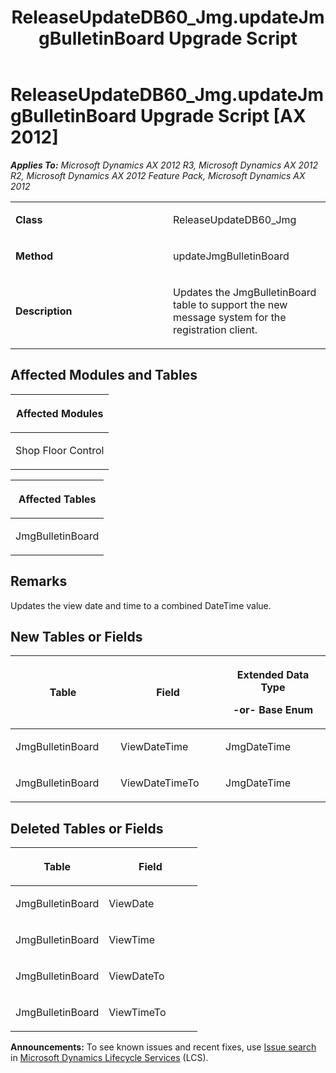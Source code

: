 ﻿---
title: ReleaseUpdateDB60_Jmg.updateJmgBulletinBoard Upgrade Script
TOCTitle: ReleaseUpdateDB60_Jmg.updateJmgBulletinBoard Upgrade Script
ms:assetid: 1f6917df-553c-5414-54f5-6b0387248292
ms:mtpsurl: https://msdn.microsoft.com/en-us/library/JJ684866(v=AX.60)
ms:contentKeyID: 49707067
ms.date: 05/18/2015
mtps_version: v=AX.60
---

# ReleaseUpdateDB60\_Jmg.updateJmgBulletinBoard Upgrade Script [AX 2012]


_**Applies To:** Microsoft Dynamics AX 2012 R3, Microsoft Dynamics AX 2012 R2, Microsoft Dynamics AX 2012 Feature Pack, Microsoft Dynamics AX 2012_

<table>
<colgroup>
<col style="width: 50%" />
<col style="width: 50%" />
</colgroup>
<tbody>
<tr class="odd">
<td><p><strong>Class</strong></p></td>
<td><p>ReleaseUpdateDB60_Jmg</p></td>
</tr>
<tr class="even">
<td><p><strong>Method</strong></p></td>
<td><p>updateJmgBulletinBoard</p></td>
</tr>
<tr class="odd">
<td><p><strong>Description</strong></p></td>
<td><p>Updates the JmgBulletinBoard table to support the new message system for the registration client.</p></td>
</tr>
</tbody>
</table>


## Affected Modules and Tables

<table>
<colgroup>
<col style="width: 100%" />
</colgroup>
<thead>
<tr class="header">
<th><p>Affected Modules</p></th>
</tr>
</thead>
<tbody>
<tr class="odd">
<td><p>Shop Floor Control</p></td>
</tr>
</tbody>
</table>


<table>
<colgroup>
<col style="width: 100%" />
</colgroup>
<thead>
<tr class="header">
<th><p>Affected Tables</p></th>
</tr>
</thead>
<tbody>
<tr class="odd">
<td><p>JmgBulletinBoard</p></td>
</tr>
</tbody>
</table>


## Remarks

Updates the view date and time to a combined DateTime value.

## New Tables or Fields

<table>
<colgroup>
<col style="width: 33%" />
<col style="width: 33%" />
<col style="width: 33%" />
</colgroup>
<thead>
<tr class="header">
<th><p>Table</p></th>
<th><p>Field</p></th>
<th><p>Extended Data Type</p>
<p>-or- Base Enum</p></th>
</tr>
</thead>
<tbody>
<tr class="odd">
<td><p>JmgBulletinBoard</p></td>
<td><p>ViewDateTime</p></td>
<td><p>JmgDateTime</p></td>
</tr>
<tr class="even">
<td><p>JmgBulletinBoard</p></td>
<td><p>ViewDateTimeTo</p></td>
<td><p>JmgDateTime</p></td>
</tr>
</tbody>
</table>


## Deleted Tables or Fields

<table>
<colgroup>
<col style="width: 50%" />
<col style="width: 50%" />
</colgroup>
<thead>
<tr class="header">
<th><p>Table</p></th>
<th><p>Field</p></th>
</tr>
</thead>
<tbody>
<tr class="odd">
<td><p>JmgBulletinBoard</p></td>
<td><p>ViewDate</p></td>
</tr>
<tr class="even">
<td><p>JmgBulletinBoard</p></td>
<td><p>ViewTime</p></td>
</tr>
<tr class="odd">
<td><p>JmgBulletinBoard</p></td>
<td><p>ViewDateTo</p></td>
</tr>
<tr class="even">
<td><p>JmgBulletinBoard</p></td>
<td><p>ViewTimeTo</p></td>
</tr>
</tbody>
</table>

  
**Announcements:** To see known issues and recent fixes, use [Issue search](http://go.microsoft.com/fwlink/?linkid=389258) in [Microsoft Dynamics Lifecycle Services](http://go.microsoft.com/fwlink/?linkid=306505) (LCS).

